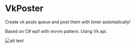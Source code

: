 # VkPoster

Create vk posts queue and post them with timer automatically!

Based on C# wpf with mvvm pattern. Using Vk api.

![alt text](https://ibb.co/dzz8VU)
